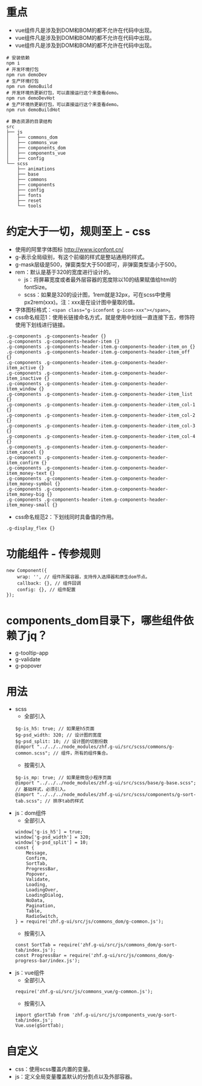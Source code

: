 # 重点
* vue组件凡是涉及到DOM和BOM的都不允许在代码中出现。
* vue组件凡是涉及到DOM和BOM的都不允许在代码中出现。
* vue组件凡是涉及到DOM和BOM的都不允许在代码中出现。

```
# 安装依赖
npm i
# 开发环境打包
npm run demoDev
# 生产环境打包
npm run demoBuild
# 开发环境热更新打包，可以直接运行这个来查看demo。
npm run demoDevHot
# 生产环境热更新打包，可以直接运行这个来查看demo。
npm run demoBuildHot
```

```
# 静态资源的目录结构
src
├── js
│   ├── commons_dom
│   ├── commons_vue
│   ├── components_dom
│   ├── components_vue
│   ├── config
└── scss
    ├── animations
    ├── base
    ├── commons
    ├── components
    ├── config
    ├── fonts
    ├── reset
    └── tools
```

# 约定大于一切，规则至上 - css
* 使用的阿里字体图标 http://www.iconfont.cn/
* g-表示全局级别，有这个前缀的样式是整站通用的样式。
* g-mask层级是500，弹窗类型大于500即可，非弹窗类型请小于500。
* rem：默认是基于320的宽度进行设计的。
    - js：将屏幕宽度或者最外层容器的宽度除以10的结果赋值给html的fontSize。
    - scss：如果是320的设计图，1rem就是32px，可在scss中使用px2rem(xxx)。注：xxx是在设计图中量取的值。
* 字体图标格式：```<span class="g-iconfont g-icon-xxx"></span>```。
* css命名规范1：使用长链接命名方式，就是使用中划线一直连接下去，修饰符使用下划线进行链接。
```
.g-components .g-components-header {}
.g-components .g-components-header-item {}
.g-components .g-components-header-item.g-components-header-item_on {}
.g-components .g-components-header-item.g-components-header-item_off {}
.g-components .g-components-header-item.g-components-header-item_active {}
.g-components .g-components-header-item.g-components-header-item_inactive {}
.g-components .g-components-header-item.g-components-header-item_window {}
.g-components .g-components-header-item.g-components-header-item_list {}
.g-components .g-components-header-item.g-components-header-item_col-1 {}
.g-components .g-components-header-item.g-components-header-item_col-2 {}
.g-components .g-components-header-item.g-components-header-item_col-3 {}
.g-components .g-components-header-item.g-components-header-item_col-4 {}
.g-components .g-components-header-item.g-components-header-item_cancel {}
.g-components .g-components-header-item.g-components-header-item_confirm {}
.g-components .g-components-header-item.g-components-header-item_money-text {}
.g-components .g-components-header-item.g-components-header-item_money-symbol {}
.g-components .g-components-header-item.g-components-header-item_money-big {}
.g-components .g-components-header-item.g-components-header-item_money-small {}
```
* css命名规范2：下划线同时具备值的作用。
```
.g-display_flex {}
```

# 功能组件 - 传参规则
```
new Component({
    wrap: '', // 组件所属容器，支持传入选择器和原生dom节点。
    callback: {}, // 组件回调
    config: {}, // 组件配置
});
```

# components_dom目录下，哪些组件依赖了jq？
* g-tooltip-app
* g-validate
* g-popover

# 用法
* scss
    - 全部引入
    ```
    $g-is_h5: true; // 如果是h5页面
    $g-psd_width: 320; // 设计图的宽度
    $g-psd_split: 10; // 设计图的切割份数
    @import "../../../node_modules/zhf.g-ui/src/scss/commons/g-common.scss"; // 组件，所有的组件集合。
    ```
    - 按需引入
    ```
    $g-is_mp: true; // 如果是微信小程序页面
    @import "../../../node_modules/zhf.g-ui/src/scss/base/g-base.scss"; // 基础样式，必须引入。
    @import "../../../node_modules/zhf.g-ui/src/scss/components/g-sort-tab.scss"; // 排序tab的样式
    ```
* js：dom组件
    - 全部引入
    ```
    window['g-is_h5'] = true;
    window['g-psd_width'] = 320;
    window['g-psd_split'] = 10;
    const {
        Message,
        Confirm,
        SortTab,
        ProgressBar,
        Popover,
        Validate,
        Loading,
        LoadingOver,
        LoadingDialog,
        NoData,
        Pagination,
        Table,
        RadioSwitch,
    } = require('zhf.g-ui/src/js/commons_dom/g-common.js');
    ```
    - 按需引入
    ```
    const SortTab = require('zhf.g-ui/src/js/commons_dom/g-sort-tab/index.js');
    const ProgressBar = require('zhf.g-ui/src/js/commons_dom/g-progress-bar/index.js');
    ```
* js：vue组件
    - 全部引入
    ```
    require('zhf.g-ui/src/js/commons_vue/g-common.js');
    ```
    - 按需引入
    ```
    import gSortTab from 'zhf.g-ui/src/js/components_vue/g-sort-tab/index.js';
    Vue.use(gSortTab);
    ```

# 自定义
* css：使用scss覆盖内置的变量。
* js：定义全局变量覆盖默认的分割点以及外部容器。
